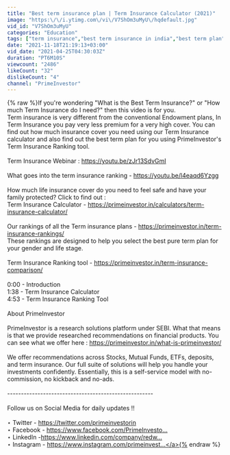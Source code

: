 ```yaml
---
title: "Best term insurance plan | Term Insurance Calculator (2021)"
image: "https:\/\/i.ytimg.com\/vi\/V7ShOm3uMyU\/hqdefault.jpg"
vid_id: "V7ShOm3uMyU"
categories: "Education"
tags: ["term insurance","best term insurance in india","best term plan"]
date: "2021-11-18T21:19:13+03:00"
vid_date: "2021-04-25T04:30:03Z"
duration: "PT6M10S"
viewcount: "2486"
likeCount: "32"
dislikeCount: "4"
channel: "PrimeInvestor"
---
```

{% raw %}If you're wondering &quot;What is the Best Term Insurance?&quot; or &quot;How much Term Insurance do I need?&quot; then this video is for you.  <br />Term insurance is very different from the conventional Endowment plans, In Term Insurance you pay very less premium for a very high cover. You can find out how much insurance cover you need using our Term Insurance calculator and also find out the best term plan for you using PrimeInvestor's Term Insurance Ranking tool.<br /><br />Term Insurance Webinar : <a rel="nofollow" target="blank" href="https://youtu.be/zJr13SdvGmI">https://youtu.be/zJr13SdvGmI</a><br /><br />What goes into the term insurance ranking - <a rel="nofollow" target="blank" href="https://youtu.be/l4eaqd6Yzgg">https://youtu.be/l4eaqd6Yzgg</a><br /><br />How much life insurance cover do you need to feel safe and have your family protected? Click to find out :<br />Term Insurance Calculator - <a rel="nofollow" target="blank" href="https://primeinvestor.in/calculators/term-insurance-calculator/">https://primeinvestor.in/calculators/term-insurance-calculator/</a><br /><br />Our rankings of all the Term insurance plans - <a rel="nofollow" target="blank" href="https://primeinvestor.in/term-insurance-rankings/">https://primeinvestor.in/term-insurance-rankings/</a><br />These rankings are designed to help you select the best pure term plan for your gender and life stage.<br /><br />Term Insurance Ranking tool - <a rel="nofollow" target="blank" href="https://primeinvestor.in/term-insurance-comparison/">https://primeinvestor.in/term-insurance-comparison/</a><br /><br />0:00 - Introduction<br />1:38 - Term Insurance Calculator<br />4:53 - Term Insurance Ranking Tool<br /><br />About PrimeInvestor<br /><br />PrimeInvestor is a research solutions platform under SEBI. What that means is that we provide researched recommendations on financial products. You can see what we offer here : <a rel="nofollow" target="blank" href="https://primeinvestor.in/what-is-primeinvestor/">https://primeinvestor.in/what-is-primeinvestor/</a><br /><br />We offer recommendations across Stocks, Mutual Funds, ETFs, deposits, and term insurance. Our full suite of solutions will help you handle your investments confidently. Essentially, this is a self-service model with no-commission, no kickback and no-ads.<br /><br />-----------------------------------------------------<br /><br />Follow us on Social Media for daily updates !!<br /><br />⋆ Twitter - <a rel="nofollow" target="blank" href="https://twitter.com/primeinvestorin​​">https://twitter.com/primeinvestorin​​</a><br />⋆ Facebook - <a rel="nofollow" target="blank" href="https://www.facebook.com/PrimeInvesto...​">https://www.facebook.com/PrimeInvesto...​</a><br />⋆ LinkedIn - ​<a rel="nofollow" target="blank" href="https://www.linkedin.com/company/redw...​">https://www.linkedin.com/company/redw...​</a><br />⋆ Instagram - <a rel="nofollow" target="blank" href="https://www.instagram.com/primeinvest...">https://www.instagram.com/primeinvest...</a>{% endraw %}
